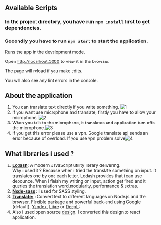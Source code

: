 ## Available Scripts
### In the project directory, you have run  `npm install` first to get dependencies.
### Secondly you have to run `npm start` to start the application.

Runs the app in the development mode.

Open [http://localhost:3000](http://localhost:3000) to view it in the browser.

  

The page will reload if you make edits.

You will also see any lint errors in the console.


## About the application
1. You can translate text directly if you write something. ![1](https://user-images.githubusercontent.com/22801767/144762643-a90682a1-f58c-4184-8951-0b8bb242dc23.png)
2. If you want use microphone and translate, firstly you have to allow your microphone. ![2](https://user-images.githubusercontent.com/22801767/144762729-1456ac05-d801-4367-9583-49ab9bbccf31.png)
3. When you talk to the microphone, it translates and application turn offs the microphone.![3](https://user-images.githubusercontent.com/22801767/144762730-63f8ec69-a4a1-4d97-86f6-b2f1a80d112c.png)
4. If you get this error please use a vpn. Google translate api sends an error because of overload. If you use vpn problem solve![4](https://user-images.githubusercontent.com/22801767/144762732-2e1d7622-a05e-44a3-9a5e-38bf4e53d713.png)


## What libraries i used ?
1. <b><a href="https://lodash.com/">Lodash</a></b>:  A modern JavaScript utility library delivering.<br> Why i used it ? Because when i tried the translate something on input. It translates one by one each letter.
Lodash provides that i can use debounce. When i finish my writing on input, action get fired and it queries the translation word.modularity, performance & extras.
2. <b><a href="https://www.npmjs.com/package/node-sass">Node-sass</a></b> : I used for SASS styling.
3.  <b><a href="https://www.npmjs.com/package/translate">Translate:</a></b> : Convert text to different languages on Node.js and the browser. Flexible package and powerful back-end using Google (default), [Yandex](https://translate.yandex.com/), [Libre](https://libretranslate.com/) or [DeepL](https://www.deepl.com/en/translator):
4. Also i used open source <a href="https://codepen.io/ochi/pen/apgxBd">design</a>. I converted this design to react application.
	






  
